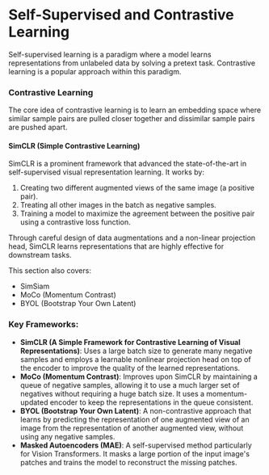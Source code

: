 # Self-Supervised and Contrastive Learning

Self-supervised learning is a paradigm where a model learns representations from unlabeled data by solving a pretext task. Contrastive learning is a popular approach within this paradigm.

### Contrastive Learning
The core idea of contrastive learning is to learn an embedding space where similar sample pairs are pulled closer together and dissimilar sample pairs are pushed apart.

#### SimCLR (Simple Contrastive Learning)
SimCLR is a prominent framework that advanced the state-of-the-art in self-supervised visual representation learning. It works by:
1.  Creating two different augmented views of the same image (a positive pair).
2.  Treating all other images in the batch as negative samples.
3.  Training a model to maximize the agreement between the positive pair using a contrastive loss function.

Through careful design of data augmentations and a non-linear projection head, SimCLR learns representations that are highly effective for downstream tasks.

This section also covers:
- SimSiam
- MoCo (Momentum Contrast)
- BYOL (Bootstrap Your Own Latent)

### Key Frameworks:

-   **SimCLR (A Simple Framework for Contrastive Learning of Visual Representations)**: Uses a large batch size to generate many negative samples and employs a learnable nonlinear projection head on top of the encoder to improve the quality of the learned representations.
-   **MoCo (Momentum Contrast)**: Improves upon SimCLR by maintaining a queue of negative samples, allowing it to use a much larger set of negatives without requiring a huge batch size. It uses a momentum-updated encoder to keep the representations in the queue consistent.
-   **BYOL (Bootstrap Your Own Latent)**: A non-contrastive approach that learns by predicting the representation of one augmented view of an image from the representation of another augmented view, without using any negative samples.
-   **Masked Autoencoders (MAE)**: A self-supervised method particularly for Vision Transformers. It masks a large portion of the input image's patches and trains the model to reconstruct the missing patches. 